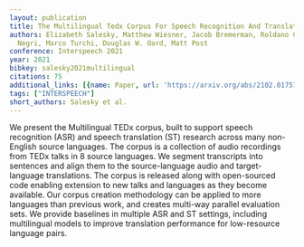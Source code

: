 ```yaml
---
layout: publication
title: The Multilingual Tedx Corpus For Speech Recognition And Translation
authors: Elizabeth Salesky, Matthew Wiesner, Jacob Bremerman, Roldano Cattoni, Matteo
  Negri, Marco Turchi, Douglas W. Oard, Matt Post
conference: Interspeech 2021
year: 2021
bibkey: salesky2021multilingual
citations: 75
additional_links: [{name: Paper, url: 'https://arxiv.org/abs/2102.01757'}]
tags: ["INTERSPEECH"]
short_authors: Salesky et al.
---
```

We present the Multilingual TEDx corpus, built to support speech recognition
(ASR) and speech translation (ST) research across many non-English source
languages. The corpus is a collection of audio recordings from TEDx talks in 8
source languages. We segment transcripts into sentences and align them to the
source-language audio and target-language translations. The corpus is released
along with open-sourced code enabling extension to new talks and languages as
they become available. Our corpus creation methodology can be applied to more
languages than previous work, and creates multi-way parallel evaluation sets.
We provide baselines in multiple ASR and ST settings, including multilingual
models to improve translation performance for low-resource language pairs.